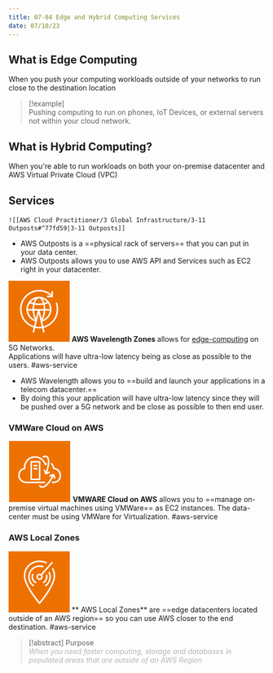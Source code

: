 ```yaml
---
title: 07-04 Edge and Hybrid Computing Services
date: 07/10/23
---
```


## What is Edge Computing

When you push your computing workloads outside of your networks to run close to the destination location 

 > 
 > \[!example\]  
 > Pushing computing to run on phones, IoT Devices, or external servers not within your cloud network.

## What is Hybrid Computing?

When you're able to run workloads on both your on-premise datacenter and AWS Virtual Private Cloud (VPC)

## Services

````
![[AWS Cloud Practitioner/3 Global Infrastructure/3-11 Outposts#^77fd59|3-11 Outposts]]
````

* AWS Outposts is a ==physical rack of servers== that you can put in your data center. 
* AWS Outposts allows you to use AWS API and Services such as EC2 right in your datacenter.

![35](../../images/icons/Wavelength_Zones_Icon.png) **AWS Wavelength Zones** allows for [edge-computing](07-04%20Edge%20and%20Hybrid%20Computing%20Services.md#what-is-edge-computing) on 5G Networks.  
Applications will have ultra-low latency being as close as possible to the users. #aws-service

* AWS Wavelength allows you to ==build and launch your applications in a telecom datacenter.==
* By doing this your application will have ultra-low latency since they will be pushed over a 5G network and be close as possible to then end user. 

### VMWare Cloud on AWS

![35](../../images/icons/VMWare_on_Cloud_Icon.png)  **VMWARE Cloud on AWS** allows you to ==manage on-premise virtual machines using VMWare== as EC2 instances. The data-center must be using VMWare for Virtualization. #aws-service 

### AWS Local Zones

![35](../../images/icons/Local_Zones_Icon.png) ** AWS Local Zones\*\* are ==edge datacenters located outside of an AWS region== so you can use AWS closer to the end destination. #aws-service 

 > 
 > \[!abstract\] Purpose  
 > <em style="color:#b5b5b5">When you need faster computing, storage and databases in populated areas that are outside of an AWS Region</em>
